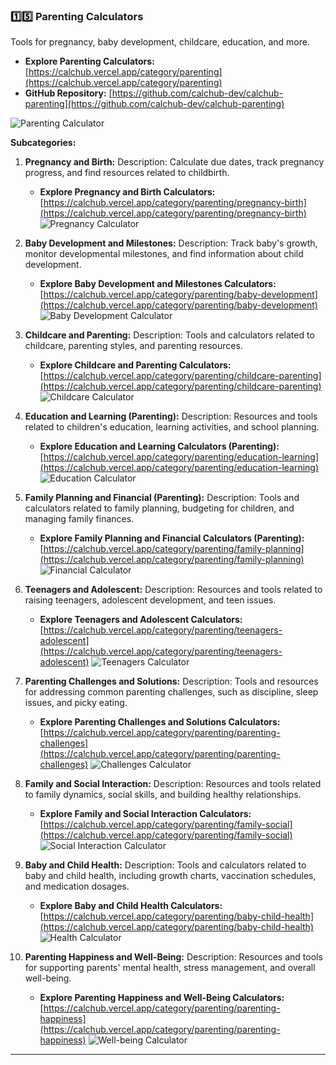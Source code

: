 ### **1️⃣5️⃣ Parenting Calculators**

Tools for pregnancy, baby development, childcare, education, and more.

*   **Explore Parenting Calculators:** [https://calchub.vercel.app/category/parenting](https://calchub.vercel.app/category/parenting)
*   **GitHub Repository:** [https://github.com/calchub-dev/calchub-parenting](https://github.com/calchub-dev/calchub-parenting)

![Parenting Calculator](https://your-image-url.com/parenting.png)

**Subcategories:**

1.  **Pregnancy and Birth:**
    Description: Calculate due dates, track pregnancy progress, and find resources related to childbirth.
    *   **Explore Pregnancy and Birth Calculators:** [https://calchub.vercel.app/category/parenting/pregnancy-birth](https://calchub.vercel.app/category/parenting/pregnancy-birth)
    ![Pregnancy Calculator](https://your-image-url.com/pregnancy.png)

2.  **Baby Development and Milestones:**
    Description: Track baby's growth, monitor developmental milestones, and find information about child development.
    *   **Explore Baby Development and Milestones Calculators:** [https://calchub.vercel.app/category/parenting/baby-development](https://calchub.vercel.app/category/parenting/baby-development)
    ![Baby Development Calculator](https://your-image-url.com/babydevelopment.png)

3.  **Childcare and Parenting:**
    Description: Tools and calculators related to childcare, parenting styles, and parenting resources.
    *   **Explore Childcare and Parenting Calculators:** [https://calchub.vercel.app/category/parenting/childcare-parenting](https://calchub.vercel.app/category/parenting/childcare-parenting)
    ![Childcare Calculator](https://your-image-url.com/childcare.png)

4.  **Education and Learning (Parenting):**
    Description: Resources and tools related to children's education, learning activities, and school planning.
    *   **Explore Education and Learning Calculators (Parenting):** [https://calchub.vercel.app/category/parenting/education-learning](https://calchub.vercel.app/category/parenting/education-learning)
    ![Education Calculator](https://your-image-url.com/education.png)

5.  **Family Planning and Financial (Parenting):**
    Description: Tools and calculators related to family planning, budgeting for children, and managing family finances.
    *   **Explore Family Planning and Financial Calculators (Parenting):** [https://calchub.vercel.app/category/parenting/family-planning](https://calchub.vercel.app/category/parenting/family-planning)
    ![Financial Calculator](https://your-image-url.com/financial.png)

6.  **Teenagers and Adolescent:**
    Description: Resources and tools related to raising teenagers, adolescent development, and teen issues.
    *   **Explore Teenagers and Adolescent Calculators:** [https://calchub.vercel.app/category/parenting/teenagers-adolescent](https://calchub.vercel.app/category/parenting/teenagers-adolescent)
    ![Teenagers Calculator](https://your-image-url.com/teenagers.png)

7.  **Parenting Challenges and Solutions:**
    Description: Tools and resources for addressing common parenting challenges, such as discipline, sleep issues, and picky eating.
    *   **Explore Parenting Challenges and Solutions Calculators:** [https://calchub.vercel.app/category/parenting/parenting-challenges](https://calchub.vercel.app/category/parenting/parenting-challenges)
    ![Challenges Calculator](https://your-image-url.com/challenges.png)

8.  **Family and Social Interaction:**
    Description: Resources and tools related to family dynamics, social skills, and building healthy relationships.
    *   **Explore Family and Social Interaction Calculators:** [https://calchub.vercel.app/category/parenting/family-social](https://calchub.vercel.app/category/parenting/family-social)
    ![Social Interaction Calculator](https://your-image-url.com/social.png)

9.  **Baby and Child Health:**
    Description: Tools and calculators related to baby and child health, including growth charts, vaccination schedules, and medication dosages.
    *   **Explore Baby and Child Health Calculators:** [https://calchub.vercel.app/category/parenting/baby-child-health](https://calchub.vercel.app/category/parenting/baby-child-health)
    ![Health Calculator](https://your-image-url.com/health.png)

10. **Parenting Happiness and Well-Being:**
    Description: Resources and tools for supporting parents' mental health, stress management, and overall well-being.
    *   **Explore Parenting Happiness and Well-Being Calculators:** [https://calchub.vercel.app/category/parenting/parenting-happiness](https://calchub.vercel.app/category/parenting/parenting-happiness)
    ![Well-being Calculator](https://your-image-url.com/wellbeing.png)

---
